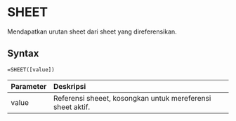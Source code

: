 # SHEET

Mendapatkan urutan sheet dari sheet yang direferensikan.

## Syntax

```text
=SHEET([value])
```

| Parameter | Deskripsi |
| :--- | :--- |
| value | Referensi sheeet, kosongkan untuk mereferensi sheet aktif. |


